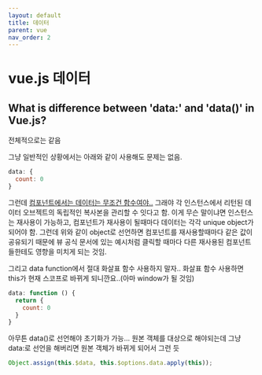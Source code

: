 ```yaml
---
layout: default
title: 데이터
parent: vue
nav_order: 2
---
```


# vue.js 데이터

## What is difference between 'data:' and 'data\(\)' in Vue.js?

전체적으로는 같음

그냥 일반적인 상황에서는 아래와 같이 사용해도 문제는 없음.

```javascript
data: {
  count: 0
}
```

그런데 [컴포넌트에서는 데이터는 무조건 함수여야..](https://vuejs.org/v2/guide/components.html#data-Must-Be-a-Function) 그래야 각 인스턴스에서 리턴된 데이터 오브젝트의 독립적인 복사본을 관리할 수 잇다고 함. 이게 무슨 말이냐면 인스턴스는 재사용이 가능하고, 컴포넌트가 재사용이 될때마다 데이터는 각각 unique object가 되어야 함. 그런데 위와 같이 object로 선언하면 컴포넌트를 재사용할때마다 같은 값이 공유되기 때문에 뷰 공식 문서에 있는 예시처럼 클릭할 때마다 다른 재사용된 컴포넌트들한테도 영향을 미치게 되는 것임.

그리고 data function에서 절대 화살표 함수 사용하지 말자.. 화살표 함수 사용하면 this가 현재 스코프로 바뀌게 되니깐요..\(아마 window가 될 것임\)

```javascript
data: function () {
  return {
    count: 0
  }
}
```

아무튼 data\(\)로 선언해야 초기화가 가능... 원본 객체를 대상으로 해야되는데 그냥 data:로 선언을 해버리면 원본 객체가 바뀌게 되어서 그런 듯

```javascript
Object.assign(this.$data, this.$options.data.apply(this));
```

